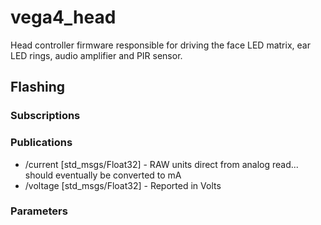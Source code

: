 # vega4_head

Head controller firmware responsible for driving the face LED matrix, ear LED rings, audio amplifier and PIR sensor.

## Flashing


### Subscriptions


### Publications

 * /current [std_msgs/Float32] - RAW units direct from analog read... should eventually be converted to mA
 * /voltage [std_msgs/Float32] - Reported in Volts

### Parameters
